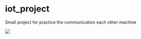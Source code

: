 # iot_project

Small project for practice the communication each other machine

![](https://drive.google.com/file/d/open?id=12uQFOd1FYK8tCztuKR8pqGL6_J-Mycsi/open?usp=sharing)
